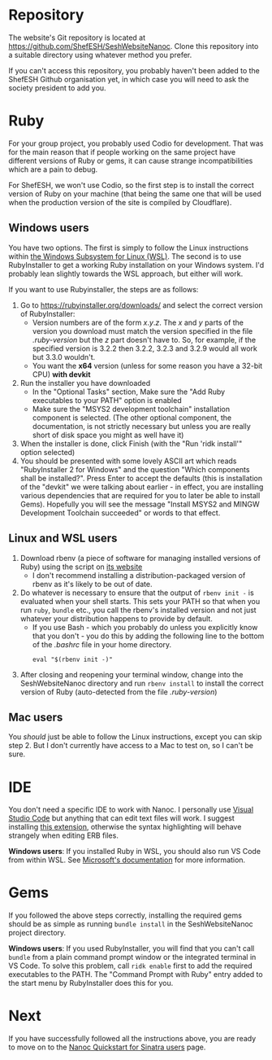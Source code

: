 # Repository

The website's Git repository is located at <https://github.com/ShefESH/SeshWebsiteNanoc>. Clone this repository into a suitable directory using whatever method you prefer.

If you can't access this repository, you probably haven't been added to the ShefESH Github organisation yet, in which case you will need to ask the society president to add you.

# Ruby

For your group project, you probably used Codio for development. That was for the main reason that if people working on the same project have different versions of Ruby or gems, it can cause strange incompatibilities which are a pain to debug.

For ShefESH, we won't use Codio, so the first step is to install the correct version of Ruby on your machine (that being the same one that will be used when the production version of the site is compiled by Cloudflare).

## Windows users

You have two options. The first is simply to follow the Linux instructions within [the Windows Subsystem for Linux (WSL)](https://learn.microsoft.com/en-us/windows/wsl/install). The second is to use RubyInstaller to get a working Ruby installation on your Windows system. I'd probably lean slightly towards the WSL approach, but either will work.

If you want to use Rubyinstaller, the steps are as follows:

1. Go to <https://rubyinstaller.org/downloads/> and select the correct version of RubyInstaller:
    - Version numbers are of the form _x_._y_._z_. The _x_ and _y_ parts of the version you download must match the version specified in the file _.ruby-version_ but the _z_ part doesn't have to. So, for example, if the specified version is 3.2.2 then 3.2.2, 3.2.3 and 3.2.9 would all work but 3.3.0 wouldn't.
    - You want the **x64** version (unless for some reason you have a 32-bit CPU) **with devkit**
2. Run the installer you have downloaded
    - In the "Optional Tasks" section, Make sure the "Add Ruby executables to your PATH" option is enabled 
    - Make sure the "MSYS2 development toolchain" installation component is selected. (The other optional component, the documentation, is not strictly necessary but unless you are really short of disk space you might as well have it)
3. When the installer is done, click Finish (with the "Run 'ridk install'" option selected)
4. You should be presented with some lovely ASCII art which reads "RubyInstaller 2 for Windows" and the question "Which components shall be installed?". Press Enter to accept the defaults (this is installation of the "devkit" we were talking about earlier - in effect, you are installing various dependencies that are required for you to later be able to install Gems). Hopefully you will see the message "Install MSYS2 and MINGW Development Toolchain succeeded" or words to that effect.

## Linux and WSL users

1. Download rbenv (a piece of software for managing installed versions of Ruby) using the script on [its website](https://rbenv.org/)
   - I don't recommend installing a distribution-packaged version of rbenv as it's likely to be out of date.
2. Do whatever is necessary to ensure that the output of `rbenv init -` is evaluated when your shell starts. This sets your PATH so that when you run `ruby`, `bundle` etc., you call the rbenv's installed version and not just whatever your distribution happens to provide by default.
    - If you use Bash - which you probably do unless you explicitly know that you don't - you do this by adding the following line to the bottom of the _.bashrc_ file in your home directory.
        ~~~
        eval "$(rbenv init -)"
        ~~~
3. After closing and reopening your terminal window, change into the SeshWebsiteNanoc directory and run `rbenv install` to install the correct version of Ruby (auto-detected from the file _.ruby-version_)

## Mac users
You _should_ just be able to follow the Linux instructions, except you can skip step 2. But I don't currently have access to a Mac to test on, so I can't be sure.

# IDE

You don't need a specific IDE to work with Nanoc. I personally use [Visual Studio Code](https://code.visualstudio.com) but anything that can edit text files will work. I suggest installing [this extension](https://marketplace.visualstudio.com/items?itemName=CraigMaslowski.erb), otherwise the syntax highlighting will behave strangely when editing ERB files.

**Windows users**: If you installed Ruby in WSL, you should also run VS Code from within WSL. See [Microsoft's documentation](https://learn.microsoft.com/en-us/windows/wsl/tutorials/wsl-vscode) for more information.

# Gems

If you followed the above steps correctly, installing the required gems should be as simple as running `bundle install` in the SeshWebsiteNanoc project directory.

**Windows users**: If you used RubyInstaller, you will find that you can't call `bundle` from a plain command prompt window or the integrated terminal in VS Code. To solve this problem, call `ridk enable` first to add the required executables to the PATH. The "Command Prompt with Ruby" entry added to the start menu by RubyInstaller does this for you.

# Next

If you have successfully followed all the instructions above, you are ready to move on to the [Nanoc Quickstart for Sinatra users](../Nanoc_Quickstart_for_Sinatra_users/) page.
